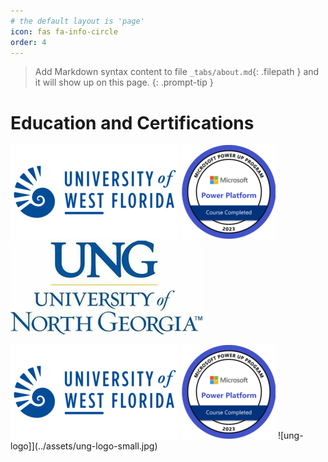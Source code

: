 ```yaml
---
# the default layout is 'page'
icon: fas fa-info-circle
order: 4
---
```


> Add Markdown syntax content to file `_tabs/about.md`{: .filepath } and it will show up on this page.
{: .prompt-tip }

# Education and Certifications

<p float="left">
  <img src="../assets/uwf-logo-small.png" height="150" />
  <img src="../assets/mspp-badge-150x150.png" height="150" />
  <img src="../assets/ung-logo-small.jpg" height="150" />
</p>

![uwf-logo](../assets/uwf-logo-small.png)
![power-platform-grad-badge](../assets/mspp-badge-150x150.png)
![ung-logo]](../assets/ung-logo-small.jpg)